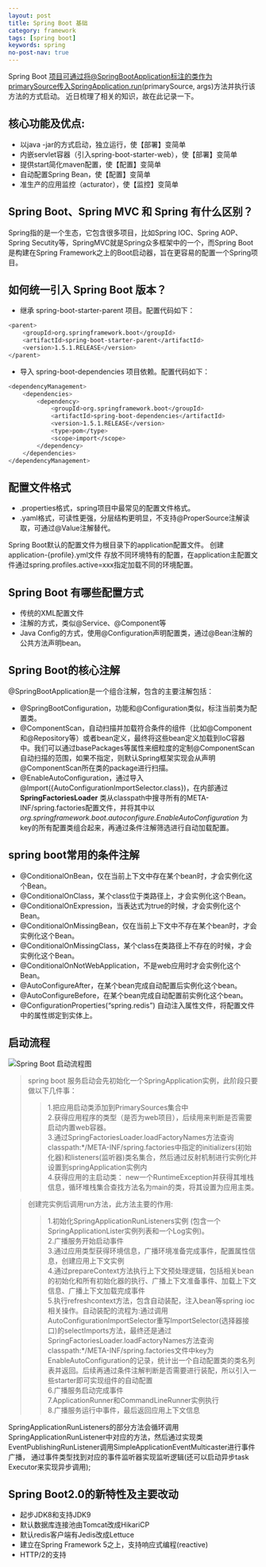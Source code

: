```yaml
---
layout: post
title: Spring Boot 基础
category: framework
tags: [spring boot]
keywords: spring
no-post-nav: true
---
```


Spring Boot 项目可通过将@SpringBootApplication标注的类作为primarySource传入SpringApplication.run(primarySource, args)方法并执行该方法的方式启动。
近日梳理了相关的知识，故在此记录一下。

## 核心功能及优点:
- 以java -jar的方式启动，独立运行，使【部署】变简单
- 内嵌servlet容器（引入spring-boot-starter-web），使【部署】变简单
- 提供start简化maven配置，使【配置】变简单
- 自动配置Spring Bean，使【配置】变简单
- 准生产的应用监控（acturator），使【监控】变简单

## Spring Boot、Spring MVC 和 Spring 有什么区别？
Spring指的是一个生态，它包含很多项目，比如Spring IOC、Spring AOP、Spring Secutity等，SpringMVC就是Spring众多框架中的一个，而Spring Boot是构建在Spring Framework之上的Boot启动器，旨在更容易的配置一个Spring项目。

## 如何统一引入 Spring Boot 版本？
- 继承 spring-boot-starter-parent 项目。配置代码如下：

```sh
<parent>
    <groupId>org.springframework.boot</groupId>
    <artifactId>spring-boot-starter-parent</artifactId>
    <version>1.5.1.RELEASE</version>
</parent>
```

- 导入 spring-boot-dependencies 项目依赖。配置代码如下：

```sh
<dependencyManagement>
    <dependencies>
        <dependency>
            <groupId>org.springframework.boot</groupId>
            <artifactId>spring-boot-dependencies</artifactId>
            <version>1.5.1.RELEASE</version>
            <type>pom</type>
            <scope>import</scope>
        </dependency>
    </dependencies>
</dependencyManagement>
```

## 配置文件格式
- .properties格式，spring项目中最常见的配置文件格式。
- .yaml格式，可读性更强，分层结构更明显，不支持@ProperSource注解读取，可通过@Value注解替代。

Spring Boot默认的配置文件为根目录下的application配置文件。
创建application-{profile}.yml文件 存放不同环境特有的配置，在application主配置文件通过spring.profiles.active=xxx指定加载不同的环境配置。

## Spring Boot 有哪些配置方式
- 传统的XML配置文件
- 注解的方式，类似@Service、@Component等
- Java Config的方式，使用@Configuration声明配置类，通过@Bean注解的公共方法声明bean。

## Spring Boot的核心注解
@SpringBootApplication是一个组合注解，包含的主要注解包括：
- @SpringBootConfiguration，功能和@Configuration类似，标注当前类为配置类。
- @ComponentScan，自动扫描并加载符合条件的组件（比如@Component和@Repository等）或者bean定义，最终将这些bean定义加载到IoC容器中。我们可以通过basePackages等属性来细粒度的定制@ComponentScan自动扫描的范围，如果不指定，则默认Spring框架实现会从声明@ComponentScan所在类的package进行扫描。
- @EnableAutoConfiguration，通过导入@Import({AutoConfigurationImportSelector.class})，在内部通过 __SpringFactoriesLoader__ 类从classpath中搜寻所有的META-INF/spring.factories配置文件，并将其中以 _org.springframework.boot.autoconfigure.EnableAutoConfiguration_ 为key的所有配置类组合起来，再通过条件注解筛选进行自动加载配置。

## spring boot常用的条件注解
- @ConditionalOnBean，仅在当前上下文中存在某个bean时，才会实例化这个Bean。
- @ConditionalOnClass，某个class位于类路径上，才会实例化这个Bean。
- @ConditionalOnExpression，当表达式为true的时候，才会实例化这个Bean。
- @ConditionalOnMissingBean，仅在当前上下文中不存在某个bean时，才会实例化这个Bean。
- @ConditionalOnMissingClass，某个class在类路径上不存在的时候，才会实例化这个Bean。
- @ConditionalOnNotWebApplication，不是web应用时才会实例化这个Bean。
- @AutoConfigureAfter，在某个bean完成自动配置后实例化这个bean。
- @AutoConfigureBefore，在某个bean完成自动配置前实例化这个bean。
- @ConfigurationProperties(“spring.redis”) 自动注入属性文件，将配置文件中的属性绑定到实体上。

## 启动流程
![Spring Boot 启动流程图](http://image.wyc1856.club/2019-08-28-13-56-31.png)
> spring boot 服务启动会先初始化一个SpringApplication实例，此阶段只要做以下几件事：
>> 1.把应用启动类添加到PrimarySources集合中   
>> 2.获得应用程序的类型（是否为web项目），后续用来判断是否需要启动内置web容器。  
>> 3.通过SpringFactoriesLoader.loadFactoryNames方法查询classpath:*/META-INF/spring.factories中指定的initializers(初始化器)和listeners(监听器)类名集合，然后通过反射机制进行实例化并设置到springApplication实例内   
>> 4.获得应用的主启动类： new一个RuntimeException并获得其堆栈信息，循环堆栈集合查找方法名为main的类，将其设置为应用主类。

> 创建完实例后调用run方法，此方法主要的作用:
>> 1.初始化SpringApplicationRunListeners实例 (包含一个SpringApplicationLister实例列表和一个Log实例)。   
>> 2.广播服务开始启动事件   
>> 3.通过应用类型获得环境信息，广播环境准备完成事件，配置属性信息，创建应用上下文实例   
>> 4.通过prepareContext方法执行上下文预处理逻辑，包括相关bean的初始化和所有初始化器的执行、广播上下文准备事件、加载上下文信息、广播上下文加载完成事件   
>> 5.执行refreshcontext方法，包含自动装配，注入bean等spring ioc相关操作。自动装配的流程为:通过调用AutoConfigurationImportSelector重写ImportSelector(选择器接口)的selectImports方法，最终还是通过SpringFactoriesLoader.loadFactoryNames方法查询classpath:*/META-INF/spring.factories文件中key为EnableAutoConfiguration的记录，统计出一个自动配置类的类名列表并返回。后续再通过条件注解判断是否需要进行装配，所以引入一些starter即可实现组件的自动配置    
>> 6.广播服务启动完成事件   
>> 7.ApplicationRunner和CommandLineRunner实例执行   
>> 8.广播服务运行中事件，最后返回应用上下文信息

SpringApplicationRunListeners的部分方法会循环调用SpringApplicationRunListener中对应的方法，然后通过实现类EventPublishingRunListener调用SimpleApplicationEventMulticaster进行事件广播，
通过事件类型找到对应的事件监听器实现监听逻辑(还可以启动异步task Executor来实现异步调用);

## Spring Boot2.0的新特性及主要改动
- 起步JDK8和支持JDK9
- 默认数据库连接池由Tomcat改成HikariCP
- 默认redis客户端有Jedis改成Lettuce
- 建立在Spring Framework 5之上，支持响应式编程(reactive)
- HTTP/2的支持